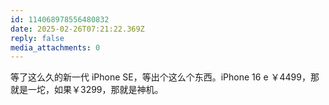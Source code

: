 ```yaml
---
id: 114068978556480832
date: 2025-02-26T07:21:22.369Z
reply: false
media_attachments: 0
---
```


等了这么久的新一代 iPhone SE，等出个这么个东西。iPhone 16 e ￥4499，那就是一坨，如果￥3299，那就是神机。

